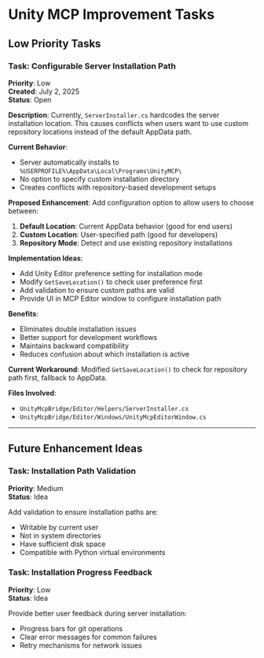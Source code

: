 # Unity MCP Improvement Tasks

## Low Priority Tasks

### Task: Configurable Server Installation Path
**Priority**: Low  
**Created**: July 2, 2025  
**Status**: Open  

**Description**: 
Currently, `ServerInstaller.cs` hardcodes the server installation location. This causes conflicts when users want to use custom repository locations instead of the default AppData path.

**Current Behavior**:
- Server automatically installs to `%USERPROFILE%\AppData\Local\Programs\UnityMCP\`
- No option to specify custom installation directory
- Creates conflicts with repository-based development setups

**Proposed Enhancement**:
Add configuration option to allow users to choose between:
1. **Default Location**: Current AppData behavior (good for end users)
2. **Custom Location**: User-specified path (good for developers)
3. **Repository Mode**: Detect and use existing repository installations

**Implementation Ideas**:
- Add Unity Editor preference setting for installation mode
- Modify `GetSaveLocation()` to check user preference first
- Add validation to ensure custom paths are valid
- Provide UI in MCP Editor window to configure installation path

**Benefits**:
- Eliminates double installation issues
- Better support for development workflows
- Maintains backward compatibility
- Reduces confusion about which installation is active

**Current Workaround**:
Modified `GetSaveLocation()` to check for repository path first, fallback to AppData.

**Files Involved**:
- `UnityMcpBridge/Editor/Helpers/ServerInstaller.cs`
- `UnityMcpBridge/Editor/Windows/UnityMcpEditorWindow.cs`

---

## Future Enhancement Ideas

### Task: Installation Path Validation
**Priority**: Medium  
**Status**: Idea  

Add validation to ensure installation paths are:
- Writable by current user
- Not in system directories
- Have sufficient disk space
- Compatible with Python virtual environments

### Task: Installation Progress Feedback
**Priority**: Low  
**Status**: Idea  

Provide better user feedback during server installation:
- Progress bars for git operations
- Clear error messages for common failures
- Retry mechanisms for network issues
